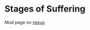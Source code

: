 # Stages of Suffering

Mod page on [nexus](https://www.nexusmods.com/skyrimspecialedition/mods/146568)